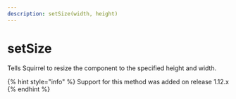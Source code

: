 ```yaml
---
description: setSize(width, height)
---
```


# setSize

Tells Squirrel to resize the component to the specified height and width. &#x20;

{% hint style="info" %}
Support for this method was added on release 1.12.x
{% endhint %}
